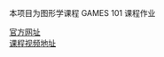 本项目为图形学课程 GAMES 101 课程作业  

[官方网址](https://sites.cs.ucsb.edu/~lingqi/teaching/games101.html)  
[课程视频地址](https://www.bilibili.com/video/av90798049/)  